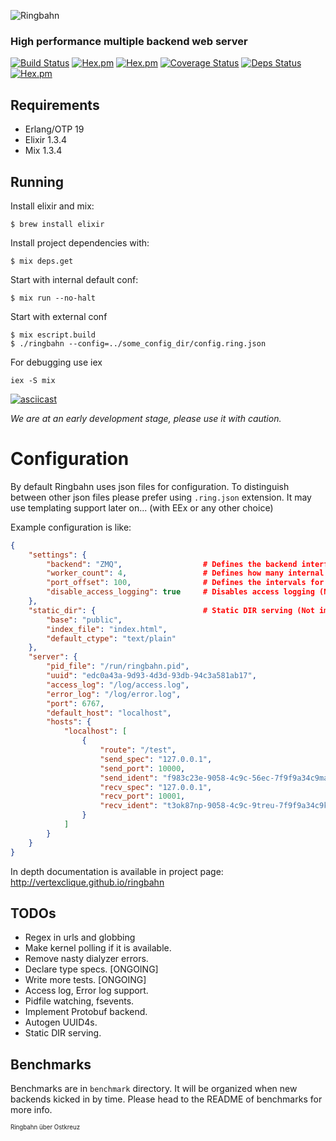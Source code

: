 ![Ringbahn](http://i.imgur.com/9dIl75w.png)
### High performance multiple backend web server

[![Build Status](https://travis-ci.org/vertexclique/ringbahn.svg?branch=master)](https://travis-ci.org/vertexclique/ringbahn) [![Hex.pm](https://img.shields.io/hexpm/v/ringbahn.svg)](https://hex.pm/packages/ringbahn) [![Hex.pm](https://img.shields.io/hexpm/dt/ringbahn.svg)](https://hex.pm/packages/ringbahn) [![Coverage Status](https://coveralls.io/repos/github/vertexclique/ringbahn/badge.svg)](https://coveralls.io/github/vertexclique/ringbahn) [![Deps Status](https://beta.hexfaktor.org/badge/all/github/vertexclique/ringbahn.svg)](https://beta.hexfaktor.org/github/vertexclique/ringbahn) [![Hex.pm](https://img.shields.io/hexpm/l/ringbahn.svg)](https://hex.pm/packages/ringbahn)

## Requirements

* Erlang/OTP 19
* Elixir 1.3.4
* Mix 1.3.4

## Running

Install elixir and mix:
```
$ brew install elixir
```

Install project dependencies with:
```
$ mix deps.get
```

Start with internal default conf:
```
$ mix run --no-halt
```

Start with external conf
```
$ mix escript.build
$ ./ringbahn --config=../some_config_dir/config.ring.json
```

For debugging use iex
```
iex -S mix
```

[![asciicast](https://asciinema.org/a/97359.png)](https://asciinema.org/a/97359)

_We are at an early development stage, please use it with caution._

# Configuration

By default Ringbahn uses json files for configuration.
To distinguish between other json files please prefer using `.ring.json` extension.
It may use templating support later on... (with EEx or any other choice)

Example configuration is like:

```json
{
    "settings": {
        "backend": "ZMQ",                  # Defines the backend interface to talk with handlers
        "worker_count": 4,                 # Defines how many internal processes should be started
        "port_offset": 100,                # Defines the intervals for instance ports
        "disable_access_logging": true     # Disables access logging (Not Implemented)
    },
    "static_dir": {                        # Static DIR serving (Not implemented)
        "base": "public",
        "index_file": "index.html",
        "default_ctype": "text/plain"
    },
    "server": {
        "pid_file": "/run/ringbahn.pid",                                 # PID file (Not Implemented)
        "uuid": "edc0a43a-9d93-4d3d-93db-94c3a581ab17",                  # Ringbahn Server UUID (will be muxed by worker_count)
        "access_log": "/log/access.log",                                 # Access log file basename (Not Implemented)
        "error_log": "/log/error.log",                                   # Error log file basename (Not Implemented)
        "port": 6767,                                                    # Starting port for server endpoint (will be muxed by port_offset)
        "default_host": "localhost",                                     # Default host name for serving through...
        "hosts": {                                                       # Every host declaration goes inside of this
            "localhost": [                                               # Route declarations goes inside of this host
                {
                    "route": "/test",                                    # Route that will be handled
                    "send_spec": "127.0.0.1",                            # Send address that will be used to send incoming request to handlers
                    "send_port": 10000,                                  # Port that will be used for send
                    "send_ident": "f983c23e-9058-4c9c-56ec-7f9f9a34c9ma",# Identifier for sender server process group
                    "recv_spec": "127.0.0.1",                            # Receive address that will be used for receiving responses from handlers
                    "recv_port": 10001,                                  # Port that will be used for receive
                    "recv_ident": "t3ok87np-9058-4c9c-9treu-7f9f9a34c9ka"# Identifier for receiver server process group
                }
            ]
        }
    }
}
```

In depth documentation is available in project page:
http://vertexclique.github.io/ringbahn

## TODOs

* Regex in urls and globbing
* Make kernel polling if it is available.
* Remove nasty dialyzer errors.
* Declare type specs. [ONGOING]
* Write more tests. [ONGOING]
* Access log, Error log support.
* Pidfile watching, fsevents.
* Implement Protobuf backend.
* Autogen UUID4s.
* Static DIR serving.

## Benchmarks

Benchmarks are in `benchmark` directory. It will be organized when new backends kicked in by time.
Please head to the README of benchmarks for more info.

<sub><sup>Ringbahn über Ostkreuz</sup></sub>
